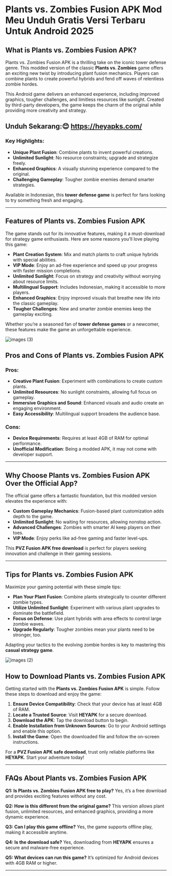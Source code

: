 # Plants vs. Zombies Fusion APK Mod Meu Unduh Gratis Versi Terbaru Untuk Android 2025

## What is Plants vs. Zombies Fusion APK?
Plants vs. Zombies Fusion APK is a thrilling take on the iconic tower defense genre. This modded version of the classic **Plants vs. Zombies** game offers an exciting new twist by introducing plant fusion mechanics. Players can combine plants to create powerful hybrids and fend off waves of relentless zombie hordes.

This Android game delivers an enhanced experience, including improved graphics, tougher challenges, and limitless resources like sunlight. Created by third-party developers, the game keeps the charm of the original while providing more creativity and strategy.

## Unduh Sekarang:😊 https://heyapks.com/

### Key Highlights:
- **Unique Plant Fusion**: Combine plants to invent powerful creations.
- **Unlimited Sunlight**: No resource constraints; upgrade and strategize freely.
- **Enhanced Graphics**: A visually stunning experience compared to the original.
- **Challenging Gameplay**: Tougher zombie enemies demand smarter strategies.

Available in Indonesian, this **tower defense game** is perfect for fans looking to try something fresh and engaging.

---

## Features of Plants vs. Zombies Fusion APK
The game stands out for its innovative features, making it a must-download for strategy game enthusiasts. Here are some reasons you’ll love playing this game:

- **Plant Creation System**: Mix and match plants to craft unique hybrids with special abilities.
- **VIP Mode**: Enjoy an ad-free experience and speed up your progress with faster mission completions.
- **Unlimited Sunlight**: Focus on strategy and creativity without worrying about resource limits.
- **Multilingual Support**: Includes Indonesian, making it accessible to more players.
- **Enhanced Graphics**: Enjoy improved visuals that breathe new life into the classic gameplay.
- **Tougher Challenges**: New and smarter zombie enemies keep the gameplay exciting.

Whether you’re a seasoned fan of **tower defense games** or a newcomer, these features make the game an unforgettable experience.

![images (3)](https://github.com/user-attachments/assets/8b960cdb-9489-4c7c-b233-af0455159fe4)


## Pros and Cons of Plants vs. Zombies Fusion APK

### Pros:
- **Creative Plant Fusion**: Experiment with combinations to create custom plants.
- **Unlimited Resources**: No sunlight constraints, allowing full focus on gameplay.
- **Immersive Graphics and Sound**: Enhanced visuals and audio create an engaging environment.
- **Easy Accessibility**: Multilingual support broadens the audience base.

### Cons:
- **Device Requirements**: Requires at least 4GB of RAM for optimal performance.
- **Unofficial Modification**: Being a modded APK, it may not come with developer support.

---

## Why Choose Plants vs. Zombies Fusion APK Over the Official App?

The official game offers a fantastic foundation, but this modded version elevates the experience with:

- **Custom Gameplay Mechanics**: Fusion-based plant customization adds depth to the game.
- **Unlimited Sunlight**: No waiting for resources, allowing nonstop action.
- **Advanced Challenges**: Zombies with smarter AI keep players on their toes.
- **VIP Mode**: Enjoy perks like ad-free gaming and faster level-ups.

This **PVZ Fusion APK free download** is perfect for players seeking innovation and challenge in their gaming sessions.

---

## Tips for Plants vs. Zombies Fusion APK

Maximize your gaming potential with these simple tips:

- **Plan Your Plant Fusion**: Combine plants strategically to counter different zombie types.
- **Utilize Unlimited Sunlight**: Experiment with various plant upgrades to dominate the battlefield.
- **Focus on Defense**: Use plant hybrids with area effects to control large zombie waves.
- **Upgrade Regularly**: Tougher zombies mean your plants need to be stronger, too.

Adapting your tactics to the evolving zombie hordes is key to mastering this **casual strategy game**.

![images (2)](https://github.com/user-attachments/assets/3487258e-8e67-4ec8-bb1b-9c745c01486d)


## How to Download Plants vs. Zombies Fusion APK

Getting started with the **Plants vs. Zombies Fusion APK** is simple. Follow these steps to download and enjoy the game:

1. **Ensure Device Compatibility**: Check that your device has at least 4GB of RAM.
2. **Locate a Trusted Source**: Visit **HEYAPK** for a secure download.
3. **Download the APK**: Tap the download button to begin.
4. **Enable Installation from Unknown Sources**: Go to your Android settings and enable this option.
5. **Install the Game**: Open the downloaded file and follow the on-screen instructions.

For a **PVZ Fusion APK safe download**, trust only reliable platforms like **HEYAPK**. Start your adventure today!

---

## FAQs About Plants vs. Zombies Fusion APK

**Q1: Is Plants vs. Zombies Fusion APK free to play?**
Yes, it’s a free download and provides exciting features without any cost.

**Q2: How is this different from the original game?**
This version allows plant fusion, unlimited resources, and enhanced graphics, providing a more dynamic experience.

**Q3: Can I play this game offline?**
Yes, the game supports offline play, making it accessible anytime.

**Q4: Is the download safe?**
Yes, downloading from **HEYAPK** ensures a secure and malware-free experience.

**Q5: What devices can run this game?**
It’s optimized for Android devices with 4GB RAM or higher.

---



